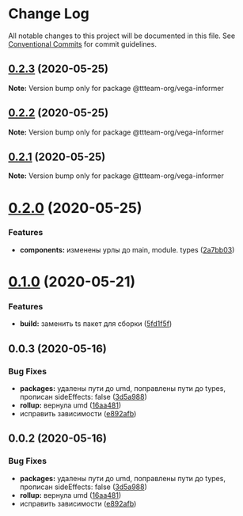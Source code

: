 # Change Log

All notable changes to this project will be documented in this file.
See [Conventional Commits](https://conventionalcommits.org) for commit guidelines.

## [0.2.3](https://github.com/ttteam-org/ttteam-vega-ui/compare/@ttteam-org/vega-informer@0.2.1...@ttteam-org/vega-informer@0.2.3) (2020-05-25)

**Note:** Version bump only for package @ttteam-org/vega-informer





## [0.2.2](https://github.com/ttteam-org/ttteam-vega-ui/compare/@ttteam-org/vega-informer@0.2.1...@ttteam-org/vega-informer@0.2.2) (2020-05-25)

**Note:** Version bump only for package @ttteam-org/vega-informer





## [0.2.1](https://github.com/ttteam-org/ttteam-vega-ui/compare/@ttteam-org/vega-informer@0.2.0...@ttteam-org/vega-informer@0.2.1) (2020-05-25)

**Note:** Version bump only for package @ttteam-org/vega-informer





# [0.2.0](https://github.com/ttteam-org/ttteam-vega-ui/compare/@ttteam-org/vega-informer@0.1.0...@ttteam-org/vega-informer@0.2.0) (2020-05-25)


### Features

* **components:** изменены урлы до main, module. types ([2a7bb03](https://github.com/ttteam-org/ttteam-vega-ui/commit/2a7bb0354a083e034a49ed7e3709283dec0b7381))





# [0.1.0](https://github.com/ttteam-org/ttteam-vega-ui/compare/@ttteam-org/vega-informer@0.0.2...@ttteam-org/vega-informer@0.1.0) (2020-05-21)


### Features

* **build:** заменить ts пакет для сборки ([5fd1f5f](https://github.com/ttteam-org/ttteam-vega-ui/commit/5fd1f5fcd66e4c7cd83b623b63c3fe49f1001d88))





## 0.0.3 (2020-05-16)

### Bug Fixes

- **packages:** удалены пути до umd, поправлены пути до types, прописан sideEffects: false ([3d5a988](https://github.com/gpn-prototypes/vega-ui/commit/3d5a98871aece5d6c79be112e2e60ecd0529694e))
- **rollup:** вернула umd ([16aa481](https://github.com/gpn-prototypes/vega-ui/commit/16aa48132ca6c3934b3b12aa079f8645a0efc89b))
- исправить зависимости ([e892afb](https://github.com/gpn-prototypes/vega-ui/commit/e892afb5368b7ed2c6bdd4c77e08917e033f75ed))

## 0.0.2 (2020-05-16)

### Bug Fixes

- **packages:** удалены пути до umd, поправлены пути до types, прописан sideEffects: false ([3d5a988](https://github.com/gpn-prototypes/vega-ui/commit/3d5a98871aece5d6c79be112e2e60ecd0529694e))
- **rollup:** вернула umd ([16aa481](https://github.com/gpn-prototypes/vega-ui/commit/16aa48132ca6c3934b3b12aa079f8645a0efc89b))
- исправить зависимости ([e892afb](https://github.com/gpn-prototypes/vega-ui/commit/e892afb5368b7ed2c6bdd4c77e08917e033f75ed))
